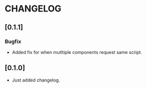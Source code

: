 # CHANGELOG

## [0.1.1]
### Bugfix
- Added fix for when mutltiple components request same script.

## [0.1.0]
- Just added changelog.